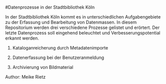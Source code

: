 #Datenprozesse in der Stadtbibliothek Köln

In der Stadtbibliothek Köln kommt es in unterschiedlichen Aufgabengebiete zu der Erfassung und Bearbeitung von Datenmassen.
In diesem Repositorium werden drei verschiedene Prozesse gelistet und erörtert. Der letzte Datenprozess soll eingehend beleuchtet und Verbesserungspotential erkannt werden. 

1. Kataloganreicherung durch Metadatenimporte

2. Datenerfassung bei der Benutzeranmeldung

3. Archivierung von Bildmaterial

Author: Meike Rietz
